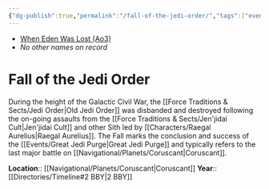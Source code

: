```yaml
---
{"dg-publish":true,"permalink":"/fall-of-the-jedi-order/","tags":["event","battle"]}
---
```


- [When Eden Was Lost (Ao3)](https://archiveofourown.org/works/19334440/chapters/45992584)
- *No other names on record*
# Fall of the Jedi Order

During the height of the Galactic Civil War, the [[Force Traditions & Sects/Jedi Order\|Old Jedi Order]] was disbanded and destroyed following the on-going assaults from the [[Force Traditions & Sects/Jen'jidai Cult\|Jen'jidai Cult]] and other Sith led by [[Characters/Raegal Aurelius\|Raegal Aurelius]]. The Fall marks the conclusion and success of the [[Events/Great Jedi Purge\|Great Jedi Purge]] and typically refers to the last major battle on [[Navigational/Planets/Coruscant\|Coruscant]]. 

**Location**::  [[Navigational/Planets/Coruscant\|Coruscant]]
**Year**::  [[Directories/Timeline#2 BBY\|2 BBY]]